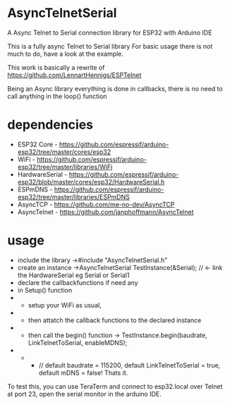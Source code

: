 # AsyncTelnetSerial
A Async Telnet to Serial connection library for ESP32 with Arduino IDE

This is a fully async Telnet to Serial library 
For basic usage there is not much to do, have a look at the example.

This work is basically a rewrite of https://github.com/LennartHennigs/ESPTelnet

Being an Async library everything is done in callbacks, there is no need to call anything in the loop() function

# dependencies
- ESP32 Core     - https://github.com/espressif/arduino-esp32/tree/master/cores/esp32
- WiFi           - https://github.com/espressif/arduino-esp32/tree/master/libraries/WiFi
- HardwareSerial - https://github.com/espressif/arduino-esp32/blob/master/cores/esp32/HardwareSerial.h
- ESPmDNS        - https://github.com/espressif/arduino-esp32/tree/master/libraries/ESPmDNS
- AsyncTCP       - https://github.com/me-no-dev/AsyncTCP
- AsyncTelnet    - https://github.com/janphoffmann/AsyncTelnet

# usage
- include the library ->#include "AsyncTelnetSerial.h"
- create an instance  ->AsyncTelnetSerial TestInstance(&Serial); // <- link the HardwareSerial eg Serial or Serial1
- declare the callbackfunctions if need any
- in Setup() function 
- - setup your WiFi as usual,
- - then attatch the callback functions to the declared instance
- - then call the begin() function -> TestInstance.begin(baudrate, LinkTelnetToSerial, enableMDNS); 
- - - // default baudrate = 115200, default LinkTelnetToSerial = true, default mDNS = false!
Thats it.

To test this, you can use TeraTerm and connect to esp32.local over Telnet at port 23, open the serial monitor in the arduino IDE.
